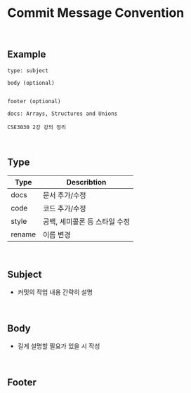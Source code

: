 # **Commit Message Convention**


<br>

## **Example**  


```
type: subject

body (optional)


footer (optional)
``` 

```
docs: Arrays, Structures and Unions

CSE3030 2강 강의 정리

```  
<br>

## **Type**

| Type | Describtion |
| --- | --- |
| docs | 문서 추가/수정 |
| code | 코드 추가/수정 |
| style | 공백, 세미콜론 등 스타일 수정 |
| rename | 이름 변경 |  

<br>

## **Subject**

- 커밋의 작업 내용 간략히 설명  

<br>

## **Body**

- 길게 설명할 필요가 있을 시 작성  

<br>

## **Footer**
